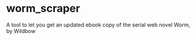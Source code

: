 worm_scraper
============
A tool to let you get an updated ebook copy of the serial web novel Worm, by Wildbow
